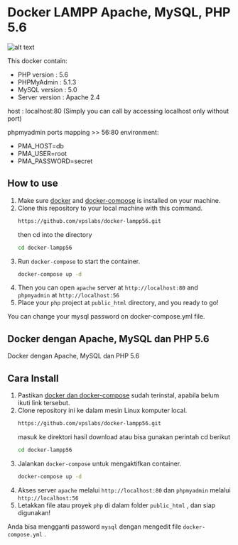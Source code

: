 # Docker LAMPP Apache, MySQL, PHP 5.6

![alt text](https://github.com/vpslabs/docker-lampp56/localhost.png?raw=true)

This docker contain:
- PHP version : 5.6
- PHPMyAdmin : 5.1.3
- MySQL version : 5.0
- Server version : Apache 2.4

host : localhost:80 (Simply you can call by accessing localhost only without port)

phpmyadmin
ports mapping >> 56:80
environment:
 - PMA_HOST=db
 - PMA_USER=root
 - PMA_PASSWORD=secret

## How to use

1. Make sure [docker](https://itgov.id/cara-install-docker-linux/) and [docker-compose](https://docs.docker.com/compose/install/) is installed on your machine.
2. Clone this repository to your local machine with this command.
    ```bash
    https://github.com/vpslabs/docker-lampp56.git
    ```
    then cd into the directory
    ```bash
    cd docker-lampp56
    ```
3. Run `docker-compose` to start the container.
    ```bash
    docker-compose up -d
    ```
4. Then you can open `apache` server at `http://localhost:80` and `phpmyadmin` at `http://localhost:56`
5. Place your `php` project at `public_html` directory, and you ready to go!

You can change your mysql password on docker-compose.yml file.


Docker dengan Apache, MySQL dan PHP 5.6
------------------------------------------------------------------


Docker dengan Apache, MySQL dan PHP 5.6

## Cara Install

1. Pastikan [docker dan docker-compose](https://itgov.id/cara-install-docker-linux/) sudah terinstal, apabila belum ikuti link tersebut.
2. Clone repository ini ke dalam mesin Linux komputer local.
    ```bash
    https://github.com/vpslabs/docker-lampp56.git
    ```
    masuk ke direktori hasil download atau bisa gunakan perintah cd berikut
    ```bash
    cd docker-lampp56
    ```
3. Jalankan `docker-compose` untuk mengaktifkan container.
    ```bash
    docker-compose up -d
    ```
4. Akses server `apache` melalui `http://localhost:80` dan `phpmyadmin` melalui `http://localhost:56`
5. Letakkan file atau proyek `php` di dalam folder `public_html` , dan siap digunakan!

Anda bisa mengganti password `mysql` dengan mengedit file `docker-compose.yml` .
